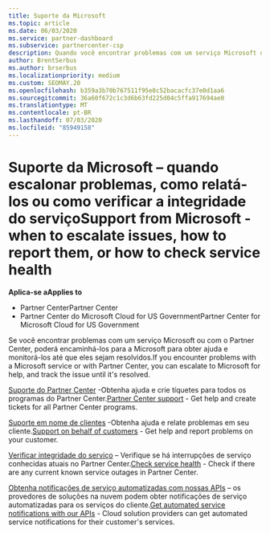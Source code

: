 ```yaml
---
title: Suporte da Microsoft
ms.topic: article
ms.date: 06/03/2020
ms.service: partner-dashboard
ms.subservice: partnercenter-csp
description: Quando você encontrar problemas com um serviço Microsoft ou com o Partner Center, poderá encaminhá-los para a Microsoft para obter ajuda e monitorar os problemas até que eles sejam resolvidos.
author: BrentSerbus
ms.author: brserbus
ms.localizationpriority: medium
ms.custom: SEOMAY.20
ms.openlocfilehash: b359a3b70b767511f95e0c52bacacfc37e0d1aa6
ms.sourcegitcommit: 36a60f672c1c3d6b63fd225d04c5ffa917694ae0
ms.translationtype: MT
ms.contentlocale: pt-BR
ms.lasthandoff: 07/03/2020
ms.locfileid: "85949158"
---
```

# <a name="support-from-microsoft---when-to-escalate-issues-how-to-report-them-or-how-to-check-service-health"></a><span data-ttu-id="22deb-103">Suporte da Microsoft – quando escalonar problemas, como relatá-los ou como verificar a integridade do serviço</span><span class="sxs-lookup"><span data-stu-id="22deb-103">Support from Microsoft - when to escalate issues, how to report them, or how to check service health</span></span>

<span data-ttu-id="22deb-104">**Aplica-se a**</span><span class="sxs-lookup"><span data-stu-id="22deb-104">**Applies to**</span></span>

- <span data-ttu-id="22deb-105">Partner Center</span><span class="sxs-lookup"><span data-stu-id="22deb-105">Partner Center</span></span>
- <span data-ttu-id="22deb-106">Partner Center do Microsoft Cloud for US Government</span><span class="sxs-lookup"><span data-stu-id="22deb-106">Partner Center for Microsoft Cloud for US Government</span></span>

<span data-ttu-id="22deb-107">Se você encontrar problemas com um serviço Microsoft ou com o Partner Center, poderá encaminhá-los para a Microsoft para obter ajuda e monitorá-los até que eles sejam resolvidos.</span><span class="sxs-lookup"><span data-stu-id="22deb-107">If you encounter problems with a Microsoft service or with Partner Center, you can escalate to Microsoft for help, and track the issue until it's resolved.</span></span>

<span data-ttu-id="22deb-108">[Suporte do Partner Center](report-problems-with-partner-center.md) -Obtenha ajuda e crie tíquetes para todos os programas do Partner Center.</span><span class="sxs-lookup"><span data-stu-id="22deb-108">[Partner Center support](report-problems-with-partner-center.md) - Get help and create tickets for all Partner Center programs.</span></span>

<span data-ttu-id="22deb-109">[Suporte em nome de clientes](report-problems-on-behalf-of-a-customer.md) -Obtenha ajuda e relate problemas em seu cliente.</span><span class="sxs-lookup"><span data-stu-id="22deb-109">[Support on behalf of customers](report-problems-on-behalf-of-a-customer.md) - Get help and report problems on your customer.</span></span>

<span data-ttu-id="22deb-110">[Verificar integridade do serviço](check-service-health.md) – Verifique se há interrupções de serviço conhecidas atuais no Partner Center.</span><span class="sxs-lookup"><span data-stu-id="22deb-110">[Check service health](check-service-health.md) - Check if there are any current known service outages in Partner Center.</span></span>

<span data-ttu-id="22deb-111">[Obtenha notificações de serviço automatizadas com nossas APIs](get-automated-service-notifications-with-our-apis.md) – os provedores de soluções na nuvem podem obter notificações de serviço automatizadas para os serviços do cliente.</span><span class="sxs-lookup"><span data-stu-id="22deb-111">[Get automated service notifications with our APIs](get-automated-service-notifications-with-our-apis.md) - Cloud solution providers can get automated service notifications for their customer's services.</span></span>


 

 



